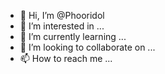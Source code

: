 - 👋 Hi, I’m @Phooridol
- 👀 I’m interested in ...
- 🌱 I’m currently learning ...
- 💞️ I’m looking to collaborate on ...
- 📫 How to reach me ...

<!---
Phooridol/Phooridol is a ✨ special ✨ repository because its `README.md` (this file) appears on your GitHub profile.
You can click the Preview link to take a look at your changes.
--->

